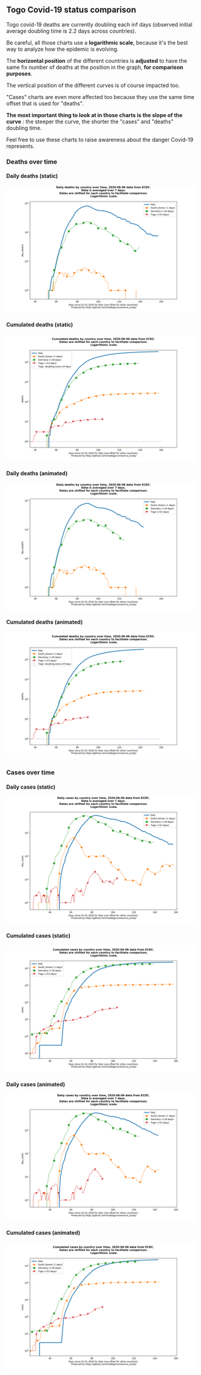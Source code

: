 ## Togo Covid-19 status comparison 

Togo covid-19 deaths are currently doubling each inf days (observed initial average doubling time is 2.2 days across countries).



Be careful, all those charts use a **logarithmic scale**, because it's the best way to analyze how the epidemic is evolving.
 
The **horizontal position** of the different countries is **adjusted** to have the same fix number of deaths at the position in the graph, **for comparison purposes**.

The vertical position of the different curves is of course impacted too.

"Cases" charts are even more affected too because they use the same time offset that is used for "deaths".

**The most important thing to look at in those charts is the slope of the curve** : the steeper the curve, the shorter the "cases" and "deaths" doubling time.

Feel free to use these charts to raise awareness about the danger Covid-19 represents. 


 
### Deaths over time
 
#### Daily deaths (static)
![Togo covid-19 daily deaths static chart](https://raw.githubusercontent.com/madlag/coronavirus_study/master/notebooks/graphs/2020-06-06/countries/Togo/2020-06-06_Togo_day_deaths.png "Togo covid-19 day_deaths static chart")   
 
#### Cumulated deaths (static)
![Togo covid-19 cumulated deaths static chart](https://raw.githubusercontent.com/madlag/coronavirus_study/master/notebooks/graphs/2020-06-06/countries/Togo/2020-06-06_Togo_deaths.png "Togo covid-19 deaths static chart")   
 
#### Daily deaths (animated)
![Togo covid-19 daily deaths animated chart](https://raw.githubusercontent.com/madlag/coronavirus_study/master/notebooks/graphs/2020-06-06/countries/Togo/2020-06-06_Togo_day_deaths.gif "Togo covid-19 day_deaths animated chart")   
 
#### Cumulated deaths (animated)
![Togo covid-19 cumulated deaths animated chart](https://raw.githubusercontent.com/madlag/coronavirus_study/master/notebooks/graphs/2020-06-06/countries/Togo/2020-06-06_Togo_deaths.gif "Togo covid-19 deaths animated chart")   

 
### Cases over time
 
#### Daily cases (static)
![Togo covid-19 daily cases static chart](https://raw.githubusercontent.com/madlag/coronavirus_study/master/notebooks/graphs/2020-06-06/countries/Togo/2020-06-06_Togo_day_cases.png "Togo covid-19 day_cases static chart")   
 
#### Cumulated cases (static)
![Togo covid-19 cumulated cases static chart](https://raw.githubusercontent.com/madlag/coronavirus_study/master/notebooks/graphs/2020-06-06/countries/Togo/2020-06-06_Togo_cases.png "Togo covid-19 cases static chart")   
 
#### Daily cases (animated)
![Togo covid-19 daily cases animated chart](https://raw.githubusercontent.com/madlag/coronavirus_study/master/notebooks/graphs/2020-06-06/countries/Togo/2020-06-06_Togo_day_cases.gif "Togo covid-19 day_cases animated chart")   
 
#### Cumulated cases (animated)
![Togo covid-19 cumulated cases animated chart](https://raw.githubusercontent.com/madlag/coronavirus_study/master/notebooks/graphs/2020-06-06/countries/Togo/2020-06-06_Togo_cases.gif "Togo covid-19 cases animated chart")   

